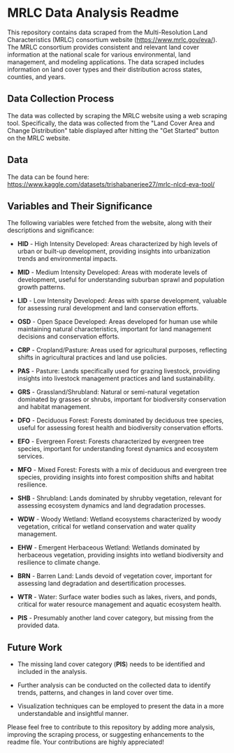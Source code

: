 # MRLC Data Analysis Readme

This repository contains data scraped from the Multi-Resolution Land Characteristics (MRLC) consortium website (https://www.mrlc.gov/eva/). The MRLC consortium provides consistent and relevant land cover information at the national scale for various environmental, land management, and modeling applications. The data scraped includes information on land cover types and their distribution across states, counties, and years.

## Data Collection Process

The data was collected by scraping the MRLC website using a web scraping tool. Specifically, the data was collected from the "Land Cover Area and Change Distribution" table displayed after hitting the "Get Started" button on the MRLC website.

## Data

The data can be found here:
https://www.kaggle.com/datasets/trishabanerjee27/mrlc-nlcd-eva-tool/


## Variables and Their Significance

The following variables were fetched from the website, along with their descriptions and significance:

- **HID** - High Intensity Developed: Areas characterized by high levels of urban or built-up development, providing insights into urbanization trends and environmental impacts.
  
- **MID** - Medium Intensity Developed: Areas with moderate levels of development, useful for understanding suburban sprawl and population growth patterns.
  
- **LID** - Low Intensity Developed: Areas with sparse development, valuable for assessing rural development and land conservation efforts.
  
- **OSD** - Open Space Developed: Areas developed for human use while maintaining natural characteristics, important for land management decisions and conservation efforts.
  
- **CRP** - Cropland/Pasture: Areas used for agricultural purposes, reflecting shifts in agricultural practices and land use policies.
  
- **PAS** - Pasture: Lands specifically used for grazing livestock, providing insights into livestock management practices and land sustainability.
  
- **GRS** - Grassland/Shrubland: Natural or semi-natural vegetation dominated by grasses or shrubs, important for biodiversity conservation and habitat management.
  
- **DFO** - Deciduous Forest: Forests dominated by deciduous tree species, useful for assessing forest health and biodiversity conservation efforts.
  
- **EFO** - Evergreen Forest: Forests characterized by evergreen tree species, important for understanding forest dynamics and ecosystem services.
  
- **MFO** - Mixed Forest: Forests with a mix of deciduous and evergreen tree species, providing insights into forest composition shifts and habitat resilience.
  
- **SHB** - Shrubland: Lands dominated by shrubby vegetation, relevant for assessing ecosystem dynamics and land degradation processes.
  
- **WDW** - Woody Wetland: Wetland ecosystems characterized by woody vegetation, critical for wetland conservation and water quality management.
  
- **EHW** - Emergent Herbaceous Wetland: Wetlands dominated by herbaceous vegetation, providing insights into wetland biodiversity and resilience to climate change.
  
- **BRN** - Barren Land: Lands devoid of vegetation cover, important for assessing land degradation and desertification processes.
  
- **WTR** - Water: Surface water bodies such as lakes, rivers, and ponds, critical for water resource management and aquatic ecosystem health.

- **PIS** - Presumably another land cover category, but missing from the provided data.

## Future Work

- The missing land cover category (**PIS**) needs to be identified and included in the analysis.
  
- Further analysis can be conducted on the collected data to identify trends, patterns, and changes in land cover over time.
  
- Visualization techniques can be employed to present the data in a more understandable and insightful manner.

  
Please feel free to contribute to this repository by adding more analysis, improving the scraping process, or suggesting enhancements to the readme file. Your contributions are highly appreciated!